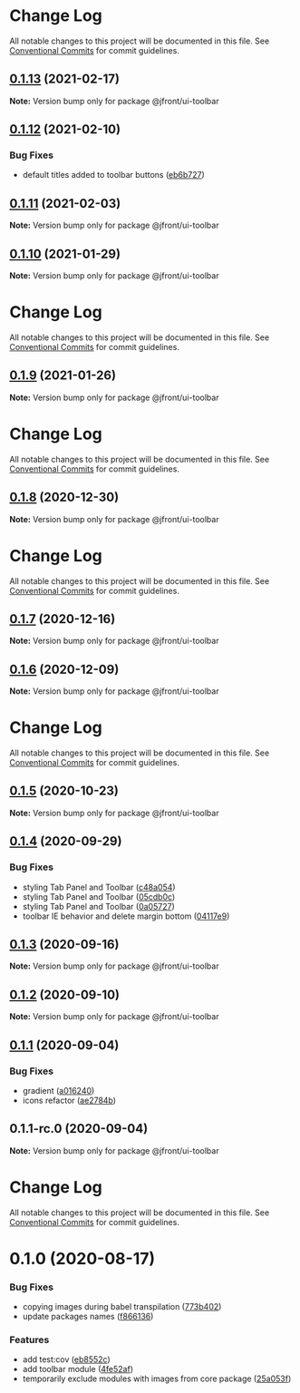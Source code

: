 # Change Log

All notable changes to this project will be documented in this file. See
[Conventional Commits](https://conventionalcommits.org) for commit guidelines.

## [0.1.13](https://github.com/Jepria/jfront-ui/compare/@jfront/ui-toolbar@0.1.12...@jfront/ui-toolbar@0.1.13) (2021-02-17)

**Note:** Version bump only for package @jfront/ui-toolbar

## [0.1.12](https://github.com/Jepria/jfront-ui/compare/@jfront/ui-toolbar@0.1.11...@jfront/ui-toolbar@0.1.12) (2021-02-10)

### Bug Fixes

- default titles added to toolbar buttons
  ([eb6b727](https://github.com/Jepria/jfront-ui/commit/eb6b727be82d5d275030df8088f6ad9c86cdf6ab))

## [0.1.11](https://github.com/Jepria/jfront-ui/compare/@jfront/ui-toolbar@0.1.10...@jfront/ui-toolbar@0.1.11) (2021-02-03)

**Note:** Version bump only for package @jfront/ui-toolbar

## [0.1.10](https://github.com/Jepria/jfront-ui/compare/@jfront/ui-toolbar@0.1.9...@jfront/ui-toolbar@0.1.10) (2021-01-29)

**Note:** Version bump only for package @jfront/ui-toolbar

# Change Log

All notable changes to this project will be documented in this file. See
[Conventional Commits](https://conventionalcommits.org) for commit guidelines.

## [0.1.9](https://github.com/Jepria/jfront-ui/compare/@jfront/ui-toolbar@0.1.8...@jfront/ui-toolbar@0.1.9) (2021-01-26)

**Note:** Version bump only for package @jfront/ui-toolbar

# Change Log

All notable changes to this project will be documented in this file. See
[Conventional Commits](https://conventionalcommits.org) for commit guidelines.

## [0.1.8](https://github.com/Jepria/jfront-ui/compare/@jfront/ui-toolbar@0.1.7...@jfront/ui-toolbar@0.1.8) (2020-12-30)

**Note:** Version bump only for package @jfront/ui-toolbar

# Change Log

All notable changes to this project will be documented in this file. See
[Conventional Commits](https://conventionalcommits.org) for commit guidelines.

## [0.1.7](https://github.com/Jepria/jfront-ui/compare/@jfront/ui-toolbar@0.1.6...@jfront/ui-toolbar@0.1.7) (2020-12-16)

**Note:** Version bump only for package @jfront/ui-toolbar

## [0.1.6](https://github.com/Jepria/jfront-ui/compare/@jfront/ui-toolbar@0.1.5...@jfront/ui-toolbar@0.1.6) (2020-12-09)

**Note:** Version bump only for package @jfront/ui-toolbar

# Change Log

All notable changes to this project will be documented in this file. See
[Conventional Commits](https://conventionalcommits.org) for commit guidelines.

## [0.1.5](https://github.com/Jepria/jfront-ui/compare/@jfront/ui-toolbar@0.1.4...@jfront/ui-toolbar@0.1.5) (2020-10-23)

**Note:** Version bump only for package @jfront/ui-toolbar

## [0.1.4](https://github.com/Jepria/jfront-ui/compare/@jfront/ui-toolbar@0.1.3...@jfront/ui-toolbar@0.1.4) (2020-09-29)

### Bug Fixes

- styling Tab Panel and Toolbar
  ([c48a054](https://github.com/Jepria/jfront-ui/commit/c48a05462ceb1e45b3ea7190970a8b953593d1eb))
- styling Tab Panel and Toolbar
  ([05cdb0c](https://github.com/Jepria/jfront-ui/commit/05cdb0c975ac3b0de3f33f83cdd385d2e1fa6db3))
- styling Tab Panel and Toolbar
  ([0a05727](https://github.com/Jepria/jfront-ui/commit/0a057278208377f7a4ce56960312982572f54697))
- toolbar IE behavior and delete margin bottom
  ([04117e9](https://github.com/Jepria/jfront-ui/commit/04117e907549c01a7e9bf6a3c93534317e91a7ba))

## [0.1.3](https://github.com/Jepria/jfront-ui/compare/@jfront/ui-toolbar@0.1.2...@jfront/ui-toolbar@0.1.3) (2020-09-16)

**Note:** Version bump only for package @jfront/ui-toolbar

## [0.1.2](https://github.com/Jepria/jfront-ui/compare/@jfront/ui-toolbar@0.1.1...@jfront/ui-toolbar@0.1.2) (2020-09-10)

**Note:** Version bump only for package @jfront/ui-toolbar

## [0.1.1](https://github.com/Jepria/jfront-ui/compare/@jfront/ui-toolbar@0.1.0...@jfront/ui-toolbar@0.1.1) (2020-09-04)

### Bug Fixes

- gradient
  ([a016240](https://github.com/Jepria/jfront-ui/commit/a0162405fd2c3b9073816ac7d971df2250e1ff85))
- icons refactor
  ([ae2784b](https://github.com/Jepria/jfront-ui/commit/ae2784be68bbba3c6bafc2775a4a5a50c059c92e))

## 0.1.1-rc.0 (2020-09-04)

**Note:** Version bump only for package @jfront/ui-toolbar

# Change Log

All notable changes to this project will be documented in this file. See
[Conventional Commits](https://conventionalcommits.org) for commit guidelines.

# 0.1.0 (2020-08-17)

### Bug Fixes

- copying images during babel transpilation
  ([773b402](https://github.com/Jepria/jfront-components/commit/773b4022c35d4aadf8ae2897b39ddb4107a810b1))
- update packages names
  ([f866136](https://github.com/Jepria/jfront-components/commit/f866136a1ac3388a010816fe9cfffa75c91818b7))

### Features

- add test:cov
  ([eb8552c](https://github.com/Jepria/jfront-components/commit/eb8552cda1ad5056ae62d665b31cf8ff6f0b760f))
- add toolbar module
  ([4fe52af](https://github.com/Jepria/jfront-components/commit/4fe52afabe19494e6af464a68bd9f77a704f8b0e))
- temporarily exclude modules with images from core package
  ([25a053f](https://github.com/Jepria/jfront-components/commit/25a053f226143036336d1cce735c6845dcd0143b))
